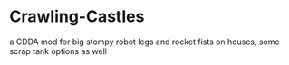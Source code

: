 # Crawling-Castles
a CDDA mod for big stompy robot legs and rocket fists on houses, some scrap tank options as well
